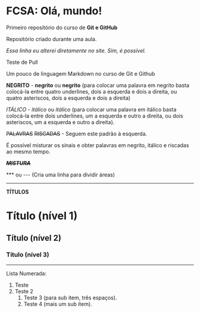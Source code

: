 # FCSA: Olá, mundo!
 Primeiro repositório do curso de **Git e GitHub**

Repositório criado durante uma aula.

*Essa linha eu alterei diretamente no site. Sim, é possível.*

Teste de Pull

Um pouco de linguagem Markdown no curso de Git e Github

**NEGRITO** - __negrito__ ou **negrito** (para colocar uma palavra em negrito basta colocá-la entre quatro underlines, dois a esquerda e dois a direita, ou quatro asteriscos, dois a esquerda e dois a direita)

*ITÁLICO* - _itálico_ ou *itálico* (para colocar uma palavra em itálico basta colocá-la entre dois underlines, um a esquerda e outro a direita, ou dois asteriscos, um a esquerda e outro a direita).

~~PALAVRAS~~ ~~RISCADAS~~ - Seguem este padrão à esquerda.

É possível misturar os sinais e obter palavras em negrito, itálico e riscadas ao mesmo tempo.

__*~~MISTURA~~*__

*** ou --- (Cria uma linha para dividir áreas)

---

**TÍTULOS**
# Título (nível 1)
## Título (nível 2)
### Título (nível 3)

---

Lista Numerada:
1. Teste
2. Teste 2
   1. Teste 3 (para sub item, três espaços).
    1. Teste 4 (mais um sub item).
